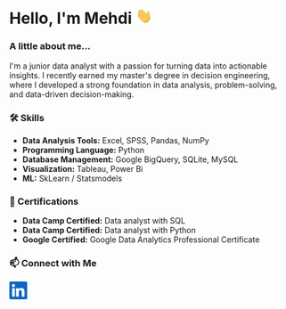 <h1>Hello, I'm Mehdi <img width="30px" margin="0px" src="https://raw.githubusercontent.com/ABSphreak/ABSphreak/master/gifs/Hi.gif"> </h1> 
</h1>

### A little about me...

I'm a junior data analyst with a passion for turning data into actionable insights. I recently earned my master's degree in decision engineering, where I developed a strong foundation in data analysis, problem-solving, and data-driven decision-making. 

### 🛠️ Skills 
- **Data Analysis Tools:** Excel, SPSS, Pandas, NumPy
- **Programming Language:** Python
- **Database Management:** Google BigQuery, SQLite, MySQL
- **Visualization:** Tableau, Power Bi
- **ML:** SkLearn / Statsmodels

### 📜 Certifications 
- **Data Camp Certified:** Data analyst with SQL 
- **Data Camp Certified:** Data analyst with Python 
- **Google Certified:** Google Data Analytics Professional Certificate

### 📫 Connect with Me

<a href="https://www.linkedin.com/in/mehdi-benbiba/">
  <img height="32" align="left" alt="LinkedIn" src="https://github.com/mehdiben1/mehdiben1/blob/main/Images/linkedin.png" />
</a>
